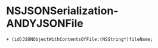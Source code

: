 NSJSONSerialization-ANDYJSONFile
================================

``` objc
+ (id)JSONObjectWithContentsOfFile:(NSString*)fileName;
```
